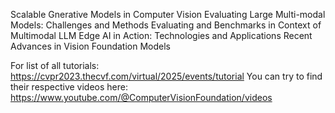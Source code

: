 Scalable Gnerative Models in Computer Vision
Evaluating Large Multi-modal Models: Challenges and Methods
Evaluating and Benchmarks in Context of Multimodal LLM
Edge AI in Action: Technologies and Applications
Recent Advances in Vision Foundation Models


For list of all tutorials: https://cvpr2023.thecvf.com/virtual/2025/events/tutorial
You can try to find their respective videos here: https://www.youtube.com/@ComputerVisionFoundation/videos